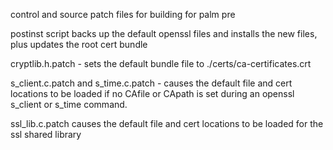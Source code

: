 control and source patch files for building for palm pre

postinst script backs up the default openssl files and installs the new files, plus updates the root cert bundle

cryptlib.h.patch - sets the default bundle file to ./certs/ca-certificates.crt

s_client.c.patch and s_time.c.patch - causes the default file and cert locations to be loaded if no CAfile
or CApath is set during an openssl s_client or s_time command.

ssl_lib.c.patch causes the default file and cert locations to be loaded for the ssl shared library
